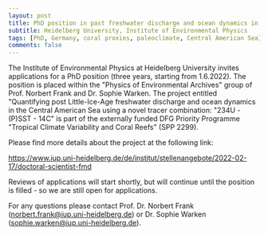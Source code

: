 ```yaml
---
layout: post
title: PhD position in past freshwater discharge and ocean dynamics in the Central American Sea (Heidelberg, Germany)
subtitle: Heidelberg University, Institute of Environmental Physics
tags: [PhD, Germany, coral proxies, paleoclimate, Central American Sea]
comments: false
---
```

The Institute of Environmental Physics at Heidelberg University invites
applications for a PhD position (three years, starting from 1.6.2022). The
position is placed within the "Physics of Environmental Archives" group of
Prof. Norbert Frank and Dr. Sophie Warken. The project entitled "Quantifying
post Little-Ice-Age freshwater discharge and ocean dynamics in the Central
American Sea using a novel tracer combination: "234U - (P)SST - 14C" is part
of the externally funded DFG Priority Programme "Tropical Climate
Variability and Coral Reefs" (SPP 2299).

Please find more details about the project at the following link:

https://www.iup.uni-heidelberg.de/de/institut/stellenangebote/2022-02-17/doctoral-scientist-fmd

Reviews of applications will start shortly, but will continue until the
position is filled - so we are still open for applications.

For any questions please contact Prof. Dr. Norbert Frank
(norbert.frank@iup.uni-heidelberg.de) or Dr. Sophie Warken (sophie.warken@iup.uni-heidelberg.de).
